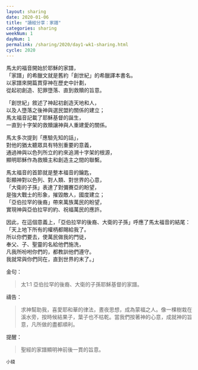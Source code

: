 ```yaml
---
layout: sharing
date: 2020-01-06
title: "讀經分享：家譜"
categories: sharing
weekNum: 1
dayNum: 1
permalink: /sharing/2020/day1-wk1-sharing.html
cycle: 2020
---  
```

  
馬太的福音開始於耶穌的家譜，  
「家譜」的希臘文就是舊約「創世紀」的希臘譯本書名。  
以家譜來開篇貫穿神在歷史中計劃，  
從起初創造、犯罪墮落、直到救贖的旨意。  

「創世紀」敘述了神起初創造天地和人，  
以及人墮落之後神與選民盟約關係的建立；  
馬太福音記載了耶穌基督的誕生，  
一直到十字架的救贖讓神與人重建愛的關係。  

馬太多次提到「應驗先知的話」，  
對他的猶太聽眾具有特別重要的意義，  
通過神與以色列所立的約來追溯十字架的根源，  
顯明耶穌作為救贖主和創造主之間的聯繫。  

馬太福音的首節就是整本福音的鑰匙，  
彰顯神對以色列、對人類、對世界的心意，  
「大衛的子孫」表達了對彌賽亞的盼望，  
是強大戰士的形象，摧毀敵人，國度建立；  
「亞伯拉罕的後裔」帶來萬族萬民的盼望，  
實現神與亞伯拉罕的約、祝福萬民的應許。  

因此，在這個意義上，「亞伯拉罕的後裔、大衛的子孫」呼應了馬太福音的結尾：  
「天上地下所有的權柄都賜給我了。  
所以你們要去，使萬民做我的門徒，  
奉父、子、聖靈的名給他們施洗，  
凡我所吩咐你們的，都教訓他們遵守。  
我就常與你們同在，直到世界的末了。」  

金句：
>太1:1 亞伯拉罕的後裔、大衛的子孫耶穌基督的家譜。  

禱告：
>求神幫助我，喜愛耶和華的律法，晝夜思想，成為蒙福之人。像一棵樹栽在溪水旁，按時候結果子，葉子也不枯乾。當我們按著神的心意，成就神的旨意，凡所做的盡都順利。  

提醒：
>聖經的家譜顯明神前後一貫的旨意。  

`小錢`  
